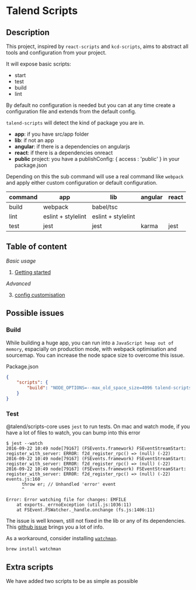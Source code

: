 # Talend Scripts

## Description

This project, inspired by `react-scripts` and `kcd-scripts`, aims to abstract all tools and configuration from your project.

It will expose basic scripts:

- start
- test
- build
- lint

By default no configuration is needed but you can at any time create a configuration file and extends from the default config.

`talend-scripts` will detect the kind of package you are in.

- **app**: if you have src/app folder
- **lib**: if not an app
- **angular**: if there is a dependencies on angularjs
- **react**: if there is a dependencies onreact
- **public** project: you have a publishConfig: { access : 'public' } in your package.json

Depending on this the sub command will use a real command like `webpack` and apply either custom configuration or default configuration.

| command | app                | lib                | angular | react |
| ------- | ------------------ | ------------------ | ------- | ----- |
| build   | webpack            | babel/tsc          |         |       |
| lint    | eslint + stylelint | eslint + stylelint |         |       |
| test    | jest               | jest               | karma   | jest  |

## Table of content

_Basic usage_

1. [Getting started](./doc/getting-started.md)

_Advanced_

3. [config customisation](./doc/customisation.md)

## Possible issues

### Build

While building a huge app, you can run into a `JavaScript heap out of memory`, espacially on production mode, with webpack optimisation and sourcemap.
You can increase the node space size to overcome this issue.

Package.json

```json
{
	"scripts": {
		"build": "NODE_OPTIONS=--max_old_space_size=4096 talend-scripts build"
	}
}
```

### Test

@talend/scripts-core uses `jest` to run tests. On mac and watch mode, if you have a lot of files to watch, you can bump into this error

```
$ jest --watch
2016-09-22 10:49 node[79167] (FSEvents.framework) FSEventStreamStart: register_with_server: ERROR: f2d_register_rpc() => (null) (-22)
2016-09-22 10:49 node[79167] (FSEvents.framework) FSEventStreamStart: register_with_server: ERROR: f2d_register_rpc() => (null) (-22)
2016-09-22 10:49 node[79167] (FSEvents.framework) FSEventStreamStart: register_with_server: ERROR: f2d_register_rpc() => (null) (-22)
events.js:160
      throw er; // Unhandled 'error' event
      ^

Error: Error watching file for changes: EMFILE
    at exports._errnoException (util.js:1036:11)
    at FSEvent.FSWatcher._handle.onchange (fs.js:1406:11)
```

The issue is well known, still not fixed in the lib or any of its dependencies.
This [github issue](https://github.com/facebook/jest/issues/1767) brings you a lot of info.

As a workaround, consider installing [`watchman`](https://facebook.github.io/watchman/).

```
brew install watchman
```

## Extra scripts

We have added two scripts to be as simple as possible
